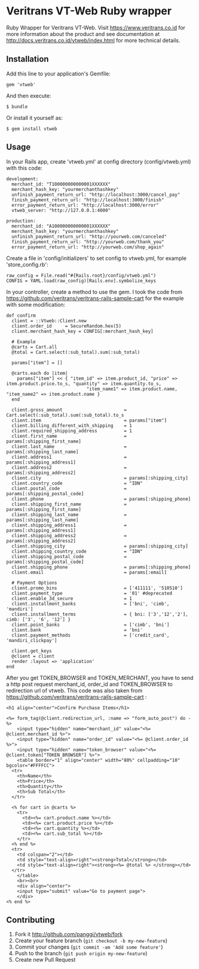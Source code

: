 # Veritrans VT-Web Ruby wrapper

Ruby Wrapper for Veritrans VT-Web. Visit https://www.veritrans.co.id for more information about the product and see documentation at http://docs.veritrans.co.id/vtweb/index.html for more technical details.

## Installation

Add this line to your application's Gemfile:

    gem 'vtweb'

And then execute:

    $ bundle

Or install it yourself as:

    $ gem install vtweb

## Usage

In your Rails app, create 'vtweb.yml' at config directory (config/vtweb.yml) with this code:

    development:
      merchant_id: "T100000000000001XXXXXX"
      merchant_hash_key: "yourmerchanthashkey"
      unfinish_payment_return_url: "http://localhost:3000/cancel_pay"
      finish_payment_return_url: "http://localhost:3000/finish"
      error_payment_return_url: "http://localhost:3000/error"
      vtweb_server: "http://127.0.0.1:4000"

    production:
      merchant_id: "A100000000000001XXXXXX"
      merchant_hash_key: "yourmerchanthashkey"
      unfinish_payment_return_url: "http://yourweb.com/canceled"
      finish_payment_return_url: "http://yourweb.com/thank_you"
      error_payment_return_url: "http://yourweb.com/shop_again"
      
Create a file in 'config/initializers' to set config to vtweb.yml, for example 'store_config.rb':
    
    raw_config = File.read("#{Rails.root}/config/vtweb.yml")
    CONFIG = YAML.load(raw_config)[Rails.env].symbolize_keys
 
      
In your controller, create a method to use the gem. I took the code from https://github.com/veritrans/veritrans-rails-sample-cart for the example with some modification:

    def confirm
      client = ::Vtweb::Client.new
      client.order_id     = SecureRandom.hex(5)
      client.merchant_hash_key = CONFIG[:merchant_hash_key]

      # Example 
      @carts = Cart.all
      @total = Cart.select(:sub_total).sum(:sub_total)
  
      params["item"] = []    

      @carts.each do |item|
        params["item"] << { "item_id" => item.product_id, "price" => item.product.price.to_s, "quantity" => item.quantity.to_s, 
                                  "item_name1" => item.product.name, "item_name2" => item.product.name }
      end
  
      client.gross_amount                       = Cart.select(:sub_total).sum(:sub_total).to_s
      client.item    							= params["item"]
      client.billing_different_with_shipping 	= 1
      client.required_shipping_address 			= 1
      client.first_name    						= params[:shipping_first_name]
      client.last_name     						= params[:shipping_last_name]
      client.address1      						= params[:shipping_address1]
      client.address2      						= params[:shipping_address2]
      client.city          						= params[:shipping_city]
      client.country_code  						= "IDN"
      client.postal_code   						= params[:shipping_postal_code]
      client.phone         						= params[:shipping_phone]    
      client.shipping_first_name    			= params[:shipping_first_name]
      client.shipping_last_name     			= params[:shipping_last_name]
      client.shipping_address1      			= params[:shipping_address1]
      client.shipping_address2      			= params[:shipping_address2]
      client.shipping_city          			= params[:shipping_city]
      client.shipping_country_code  			= "IDN"
      client.shipping_postal_code   			= params[:shipping_postal_code]
      client.shipping_phone         			= params[:shipping_phone]  
      client.email 							    = params[:email] 
  
      # Payment Options
      client.promo_bins             			= ['411111', '510510']    
      client.payment_type           			= '01' #deprecated
      client.enable_3d_secure      				= 1
      client.installment_banks      			= ['bni', 'cimb', 'mandiri']
      client.installment_terms      			= { bni: ['3','12','2'], cimb: ['3', '6', '12'] }
      client.point_banks            			= ['cimb', 'bni']
      client.bank                   			= 'bni'
      client.payment_methods        			= ['credit_card', 'mandiri_clickpay']

      client.get_keys
      @client = client
      render :layout => 'application'
    end
    
After you get TOKEN_BROWSER and TOKEN_MERCHANT, you have to send a http post request merchant_id, order_id and TOKEN_BROWSER to redirection url of vtweb. This code was also taken from https://github.com/veritrans/veritrans-rails-sample-cart :

    <h1 align="center">Confirm Purchase Items</h1>
 
    <%= form_tag(@client.redirection_url, :name => "form_auto_post") do -%>
    	<input type="hidden" name="merchant_id" value="<%= @client.merchant_id %>"> 
    	<input type="hidden" name="order_id" value="<%= @client.order_id %>">
    	<input type="hidden" name="token_browser" value="<%= @client.token["TOKEN_BROWSER"] %>">
    	<table border="1" align="center" width="80%" cellpadding="10" bgcolor="#FFFFCC">
      <tr>
        <th>Name</th>
        <th>Price</th>
        <th>Quantity</th>
        <th>Sub Total</th>    
      </tr>
      
      <% for cart in @carts %>
        <tr>
          <td><%= cart.product.name %></td>
          <td><%= cart.product.price %></td>
          <td><%= cart.quantity %></td>
          <td><%= cart.sub_total %></td>
        </tr>    
      <% end %>  
      <tr>
      	<td colspan="2"></td>
      	<td style="text-align=right"><strong>Total</strong></td>
      	<td style="text-align=right"><strong><%= @total %> </strong></td>
      </tr>
    	</table>
    	<br><br>
    	<div align="center">
    	<input type="submit" value="Go to payment page">
    	</div>
    <% end %>

## Contributing

1. Fork it http://github.com/panggi/vtweb/fork 
2. Create your feature branch (`git checkout -b my-new-feature`)
3. Commit your changes (`git commit -am 'Add some feature'`)
4. Push to the branch (`git push origin my-new-feature`)
5. Create new Pull Request
